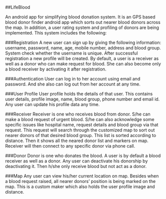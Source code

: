 ##LifeBlood 

An android app for simplifying blood donation system. It is an GPS based blood donor finder android app which sorts out nearer blood donors across the map. In addition, a user rating system and profiling of donors are being implemented. This system includes the following:

###Registration
A new user can sign up by giving the following information: username, password, name, age, mobile number, address and blood group. System check whether the username is unique. After successful registration a new profile will be created. By default, a user is a receiver as well as a donor who can make request for blood. She can also become only a blood receiver by activating it after registration.

###Authentication
User can log in to her account using email and password. And she also can log out from her account at any time.

###User Profile
User profile holds the details of that user. This contains user details, profile image, name, blood group, phone number and email id. Any user can update his profile data any time.

###Receiver
Receiver is one who receives blood from donor. S/he can make a blood request of urgent blood. S/he can also acknowledge some specific issues like hospital name, request details and blood group via that request. This request will search through the customized map to sort out nearer donors of that desired blood group. This list is sorted according to distance. Then it shows all the neared donor list and markers on map. Receiver will then connect to any specific donor via phone call.

###Donor
Donor is one who donates the blood. A user is by default a blood receiver as well as a donor. Any user can deactivate his donorship by deactivating it. Then h/she only receive blood but not act as a donor.

###Map
Any user can view his/her current location on map. Besides when a blood request raised, all nearer donors’ position is being marked on the map. This is a custom maker which also holds the user profile image and distance.
